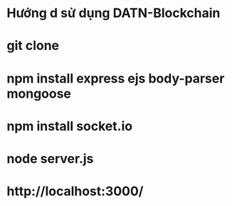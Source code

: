 # Hướng d sử dụng DATN-Blockchain
# git clone
# npm install express ejs body-parser mongoose
# npm install socket.io
# node server.js
# http://localhost:3000/
